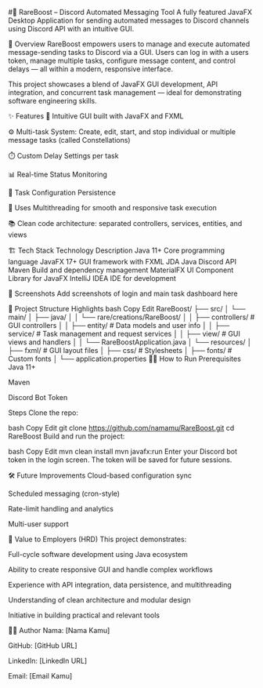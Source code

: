 #🌟 RareBoost – Discord Automated Messaging Tool
A fully featured JavaFX Desktop Application for sending automated messages to Discord channels using Discord API with an intuitive GUI.

🚀 Overview
RareBoost empowers users to manage and execute automated message-sending tasks to Discord via a GUI. Users can log in with a users token, manage multiple tasks, configure message content, and control delays — all within a modern, responsive interface.

This project showcases a blend of JavaFX GUI development, API integration, and concurrent task management — ideal for demonstrating software engineering skills.

✨ Features
🎨 Intuitive GUI built with JavaFX and FXML

⚙️ Multi-task System: Create, edit, start, and stop individual or multiple message tasks (called Constellations)

⏱️ Custom Delay Settings per task

📊 Real-time Status Monitoring

💾 Task Configuration Persistence

🧵 Uses Multithreading for smooth and responsive task execution

📚 Clean code architecture: separated controllers, services, entities, and views

🏗️ Tech Stack
Technology	Description
Java 11+	Core programming language
JavaFX 17+	GUI framework with FXML
JDA	Java Discord API
Maven	Build and dependency management
MaterialFX	UI Component Library for JavaFX
IntelliJ IDEA	IDE for development

📸 Screenshots
Add screenshots of login and main task dashboard here

📂 Project Structure Highlights
bash
Copy
Edit
RareBoost/
├── src/
│   └── main/
│       ├── java/
│       │   └── rare/creations/RareBoost/
│       │       ├── controllers/       # GUI controllers
│       │       ├── entity/            # Data models and user info
│       │       ├── service/           # Task management and request services
│       │       ├── view/              # GUI views and handlers
│       │       └── RareBoostApplication.java
│       └── resources/
│           ├── fxml/                  # GUI layout files
│           ├── css/                   # Stylesheets
│           ├── fonts/                 # Custom fonts
│           └── application.properties
🧑‍💻 How to Run
Prerequisites
Java 11+

Maven

Discord Bot Token

Steps
Clone the repo:

bash
Copy
Edit
git clone https://github.com/namamu/RareBoost.git
cd RareBoost
Build and run the project:

bash
Copy
Edit
mvn clean install
mvn javafx:run
Enter your Discord bot token in the login screen. The token will be saved for future sessions.

🛠️ Future Improvements
Cloud-based configuration sync

Scheduled messaging (cron-style)

Rate-limit handling and analytics

Multi-user support

💼 Value to Employers (HRD)
This project demonstrates:

Full-cycle software development using Java ecosystem

Ability to create responsive GUI and handle complex workflows

Experience with API integration, data persistence, and multithreading

Understanding of clean architecture and modular design

Initiative in building practical and relevant tools

👨‍💻 Author
Nama: [Nama Kamu]

GitHub: [GitHub URL]

LinkedIn: [LinkedIn URL]

Email: [Email Kamu]
